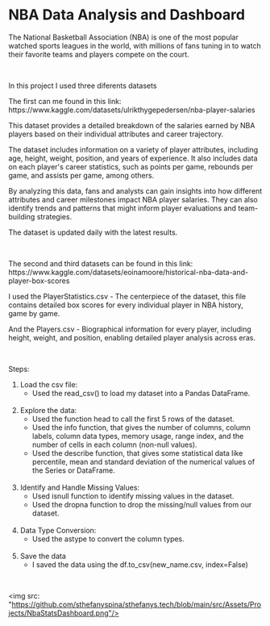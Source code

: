 <H1>NBA Data Analysis and Dashboard</H1>

<p>The National Basketball Association (NBA) is one of the most popular watched sports leagues in the world, with millions of fans tuning in to watch their favorite teams and players compete on the court. </p></br>

<p>In this project I used three diferents datasets</p>
<p>The first can me found in this link: https://www.kaggle.com/datasets/ulrikthygepedersen/nba-player-salaries</p>
<p>This dataset provides a detailed breakdown of the salaries earned by NBA players based on their individual attributes and career trajectory.</p>
<p>The dataset includes information on a variety of player attributes, including age, height, weight, position, and years of experience. It also includes data on each player's career statistics, such as points per game, rebounds per game, and assists per game, among others.</p>
<p>By analyzing this data, fans and analysts can gain insights into how different attributes and career milestones impact NBA player salaries. They can also identify trends and patterns that might inform player evaluations and team-building strategies.</p>
<p>The dataset is updated daily with the latest results. </p> </br>

<p>The second and third datasets can be found in this link: https://www.kaggle.com/datasets/eoinamoore/historical-nba-data-and-player-box-scores</p>
<p>I used the PlayerStatistics.csv - The centerpiece of the dataset, this file contains detailed box scores for every individual player in NBA history, game by game.</p>
<p>And the Players.csv - Biographical information for every player, including height, weight, and position, enabling detailed player analysis across eras.</p></br>

<p>Steps:</p>
<ol> 
  <li> Load the csv file:
    <ul>
      <li>Used the read_csv() to load my dataset into a Pandas DataFrame.</li>
    </ul>
  </li></br>

  <li>Explore the data:
    <ul>
      <li>Used the function head to call the first 5 rows of the dataset. </li>
      <li>Used the info function, that gives the number of columns, column labels, column data types, memory usage, range index, and the number of cells in each column (non-null values).</li>
      <li>Used the describe function, that gives some statistical data like percentile, mean and standard deviation of the numerical values of the Series or DataFrame.</li>
    </ul>
  </li></br>

  <li>Identify and Handle Missing Values:
    <ul>
      <li>Used isnull function to identify missing values in the dataset.</li>
      <li>Used the dropna function to drop the missing/null values from our dataset.</li>
    </ul>
  </li></br>

  <li>Data Type Conversion:
    <ul>
      <li>Used the astype to convert the column types.</li>
    </ul>
  </li></br>

  <li>Save the data
    <ul>
      <li>I saved the data using the df.to_csv(new_name.csv, index=False)</li>
    </ul>
  </li>
</ol></br>

<img src: "https://github.com/sthefanyspina/sthefanys.tech/blob/main/src/Assets/Projects/NbaStatsDashboard.png"/>
